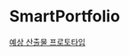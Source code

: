 # SmartPortfolio

[예상 산출물 프로토타입](https://ovenapp.io/view/llTtDQBich8oWVQasgAksGQNBdnbzqJk/)

<img href="screenshots/00.png">

